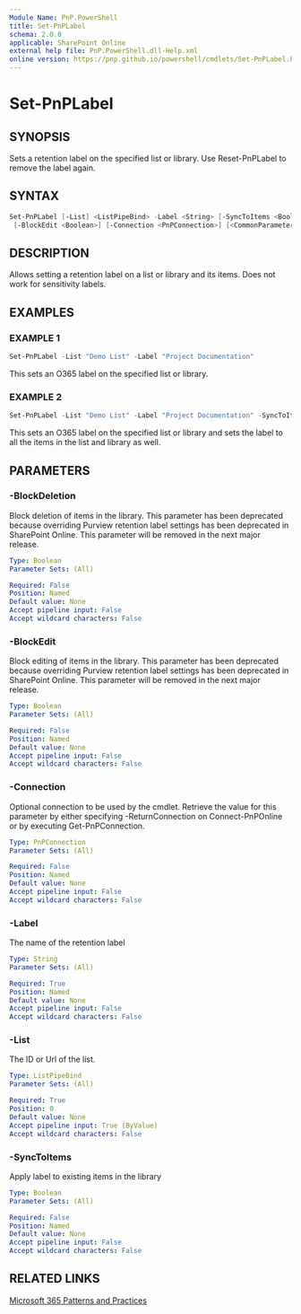 ```yaml
---
Module Name: PnP.PowerShell
title: Set-PnPLabel
schema: 2.0.0
applicable: SharePoint Online
external help file: PnP.PowerShell.dll-Help.xml
online version: https://pnp.github.io/powershell/cmdlets/Set-PnPLabel.html
---
```

 
# Set-PnPLabel

## SYNOPSIS
Sets a retention label on the specified list or library. Use Reset-PnPLabel to remove the label again.

## SYNTAX

```powershell
Set-PnPLabel [-List] <ListPipeBind> -Label <String> [-SyncToItems <Boolean>] [-BlockDeletion <Boolean>]
 [-BlockEdit <Boolean>] [-Connection <PnPConnection>] [<CommonParameters>]
```

## DESCRIPTION
Allows setting a retention label on a list or library and its items. Does not work for sensitivity labels.

## EXAMPLES

### EXAMPLE 1
```powershell
Set-PnPLabel -List "Demo List" -Label "Project Documentation"
```

This sets an O365 label on the specified list or library. 

### EXAMPLE 2
```powershell
Set-PnPLabel -List "Demo List" -Label "Project Documentation" -SyncToItems $true
```

This sets an O365 label on the specified list or library and sets the label to all the items in the list and library as well.

## PARAMETERS

### -BlockDeletion
Block deletion of items in the library. This parameter has been deprecated because overriding Purview retention label settings has been deprecated in SharePoint Online. This parameter will be removed in the next major release.

```yaml
Type: Boolean
Parameter Sets: (All)

Required: False
Position: Named
Default value: None
Accept pipeline input: False
Accept wildcard characters: False
```

### -BlockEdit
Block editing of items in the library. This parameter has been deprecated because overriding Purview retention label settings has been deprecated in SharePoint Online. This parameter will be removed in the next major release.

```yaml
Type: Boolean
Parameter Sets: (All)

Required: False
Position: Named
Default value: None
Accept pipeline input: False
Accept wildcard characters: False
```

### -Connection
Optional connection to be used by the cmdlet. Retrieve the value for this parameter by either specifying -ReturnConnection on Connect-PnPOnline or by executing Get-PnPConnection.

```yaml
Type: PnPConnection
Parameter Sets: (All)

Required: False
Position: Named
Default value: None
Accept pipeline input: False
Accept wildcard characters: False
```

### -Label
The name of the retention label

```yaml
Type: String
Parameter Sets: (All)

Required: True
Position: Named
Default value: None
Accept pipeline input: False
Accept wildcard characters: False
```

### -List
The ID or Url of the list.

```yaml
Type: ListPipeBind
Parameter Sets: (All)

Required: True
Position: 0
Default value: None
Accept pipeline input: True (ByValue)
Accept wildcard characters: False
```

### -SyncToItems
Apply label to existing items in the library

```yaml
Type: Boolean
Parameter Sets: (All)

Required: False
Position: Named
Default value: None
Accept pipeline input: False
Accept wildcard characters: False
```



## RELATED LINKS

[Microsoft 365 Patterns and Practices](https://aka.ms/m365pnp)


